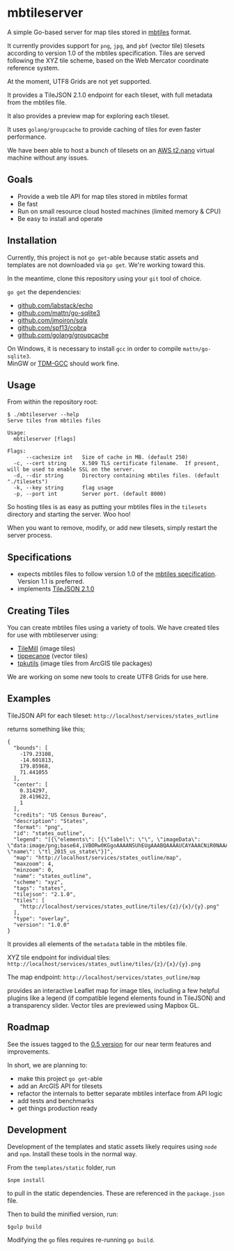 mbtileserver
============

A simple Go-based server for map tiles stored in [mbtiles](https://github.com/mapbox/mbtiles-spec) 
format.

It currently provides support for `png`, `jpg`, and `pbf` (vector tile)
tilesets according to version 1.0 of the mbtiles specification.  Tiles
are served following the XYZ tile scheme, based on the Web Mercator
coordinate reference system.

At the moment, UTF8 Grids are not yet supported.

It provides a TileJSON 2.1.0 endpoint for each tileset, with full metadata
from the mbtiles file.

It also provides a preview map for exploring each tileset.

It uses `golang/groupcache` to provide caching of tiles for even faster
performance.

We have been able to host a bunch of tilesets on an 
[AWS t2.nano](https://aws.amazon.com/about-aws/whats-new/2015/12/introducing-t2-nano-the-smallest-lowest-cost-amazon-ec2-instance/)
virtual machine without any issues.


## Goals ##
* Provide a web tile API for map tiles stored in mbtiles format
* Be fast
* Run on small resource cloud hosted machines (limited memory & CPU)
* Be easy to install and operate


## Installation ##
Currently, this project is not `go get`-able because static assets and 
templates are not downloaded via `go get`.  We're working toward this.

In the meantime, clone this repository using your `git` tool of choice.

`go get` the dependencies:
* [github.com/labstack/echo](https://github.com/labstack/echo)
* [github.com/mattn/go-sqlite3](https://github.com/mattn/go-sqlite3)
* [github.com/jmoiron/sqlx](https://github.com/jmoiron/sqlx)
* [github.com/spf13/cobra](https://github.com/spf13/cobra)
* [github.com/golang/groupcache](https://github.com/golang/groupcache)

On Windows, it is necessary to install `gcc` in order to compile `mattn/go-sqlite3`.  
MinGW or [TDM-GCC](https://sourceforge.net/projects/tdm-gcc/) should work fine.


## Usage ##
From within the repository root:
```
$ ./mbtileserver --help
Serve tiles from mbtiles files

Usage:
  mbtileserver [flags]

Flags:
      --cachesize int   Size of cache in MB. (default 250)
  -c, --cert string     X.509 TLS certificate filename.  If present, will be used to enable SSL on the server.
  -d, --dir string      Directory containing mbtiles files. (default "./tilesets")
  -k, --key string      flag usage
  -p, --port int        Server port. (default 8000)
```

So hosting tiles is as easy as putting your mbtiles files in the `tilesets`
directory and starting the server.  Woo hoo!

When you want to remove, modify, or add new tilesets, simply restart the server process.


## Specifications ##
* expects mbtiles files to follow version 1.0 of the [mbtiles specification](https://github.com/mapbox/mbtiles-spec).  Version 1.1 is preferred.
* implements [TileJSON 2.1.0](https://github.com/mapbox/tilejson-spec)


## Creating Tiles ##
You can create mbtiles files using a variety of tools.  We have created
tiles for use with mbtileserver using:
* [TileMill](https://www.mapbox.com/tilemill/)  (image tiles)
* [tippecanoe](https://github.com/mapbox/tippecanoe)   (vector tiles)
* [tpkutils](https://github.com/consbio/tpkutils)  (image tiles from ArcGIS tile packages)

We are working on some new tools to create UTF8 Grids for use here.


## Examples ## 

TileJSON API for each tileset:
`http://localhost/services/states_outline`

returns something like this;
```
{
  "bounds": [
    -179.23108,
    -14.601813,
    179.85968,
    71.441055
  ],
  "center": [
    0.314297,
    28.419622,
    1
  ],
  "credits": "US Census Bureau",
  "description": "States",
  "format": "png",
  "id": "states_outline",
  "legend": "[{\"elements\": [{\"label\": \"\", \"imageData\": \"data:image/png;base64,iVBORw0KGgoAAAANSUhEUgAAABQAAAAUCAYAAACNiR0NAAAAAXNSR0IB2cksfwAAAAlwSFlzAAAOxAAADsQBlSsOGwAAAGFJREFUOI3tlDEOgEAIBClI5kF+w0fxwXvQdjZywcZEtDI31YaQgWrdPsYzAPFGJCmmEAhJGzCash0wSVE/HHnlKcDMfrPXYgmXcAl/JswK6lCrz89BdGVm1+qrH0bbWDgA3WwmgzD8ueEAAAAASUVORK5CYII=\"}], \"name\": \"tl_2015_us_state\"}]",
  "map": "http://localhost/services/states_outline/map",
  "maxzoom": 4,
  "minzoom": 0,
  "name": "states_outline",
  "scheme": "xyz",
  "tags": "states",
  "tilejson": "2.1.0",
  "tiles": [
    "http://localhost/services/states_outline/tiles/{z}/{x}/{y}.png"
  ],
  "type": "overlay",
  "version": "1.0.0"
}
```

It provides all elements of the `metadata` table in the mbtiles file.


XYZ tile endpoint for individual tiles:
`http://localhost/services/states_outline/tiles/{z}/{x}/{y}.png`


The map endpoint:
`http://localhost/services/states_outline/map`

provides an interactive Leaflet map for image tiles, including a few
helpful plugins like a legend (if compatible legend elements found in
TileJSON) and a transparency slider.  Vector tiles are previewed using
Mapbox GL.


## Roadmap ##
See the issues tagged to the [0.5 version](https://github.com/consbio/mbtileserver/milestone/1)
for our near term features and improvements.

In short, we are planning to:
* make this project `go get`-able
* add an ArcGIS API for tilesets
* refactor the internals to better separate mbtiles interface from API logic
* add tests and benchmarks
* get things production ready


## Development ##
Development of the templates and static assets likely requires using
`node` and `npm`.  Install these tools in the normal way.

From the `templates/static` folder, run
```
$npm install
```

to pull in the static dependencies.  These are referenced in the
`package.json` file.

Then to build the minified version, run:
```
$gulp build
```


Modifying the `go` files requires re-running `go build`.


